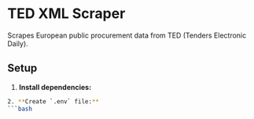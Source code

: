 # TED XML Scraper

Scrapes European public procurement data from TED (Tenders Electronic Daily).

## Setup

1. **Install dependencies:**
```bash
2. **Create `.env` file:**
```bash
